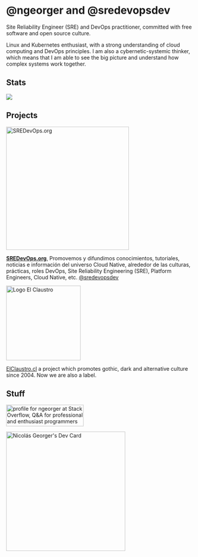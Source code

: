 # @ngeorger and @sredevopsdev

Site Reliability Engineer (SRE) and DevOps practitioner, committed with free software and open source culture.

Linux and Kubernetes enthusiast, with a strong understanding of cloud computing and DevOps principles. I am also a cybernetic-systemic thinker, which means that I am able to see the big picture and understand how complex systems work together.


## Stats
<img src="https://ngeorger.vercel.app/api?username=ngeorger&show_icons=true&line_height=24&count_private=true&title_color=ffffff&text_color=c9cacc&icon_color=purple&bg_color=000000"></img>

## Projects

<a href="https://sredevops.org" target="_blank"> <img width="330px" alt="SREDevOps.org" src="https://sredevops.org/content/images/2023/10/SREDevOpsOrg-h-2.svg"></a>

**[SREDevOps.org](https://sredevops.org)**, Promovemos y difundimos conocimientos, tutoriales, noticias e información del universo Cloud Native, alrededor de las culturas, prácticas, roles DevOps, Site Reliability Engineering (SRE), Platform Engineers, Cloud Native, etc. [@sredevopsdev](https://github.com/sredevopsdev)

<img width="200" alt="Logo El Claustro" src="https://elclaustro.cl/content/images/2023/05/logo-4.svg">

[ElClaustro.cl](https://elclaustro.cl) a project which promotes gothic, dark and alternative culture since 2004. Now we are also a label.

## Stuff

<a href="https://stackoverflow.com/users/9084561/ngeorger"><img src="https://stackoverflow.com/users/flair/9084561.png" width="208" height="58" alt="profile for ngeorger at Stack Overflow, Q&amp;A for professional and enthusiast programmers" title="profile for ngeorger at Stack Overflow, Q&amp;A for professional and enthusiast programmers"></a>

<a href="https://app.daily.dev/ngeorger"><img src="https://api.daily.dev/devcards/57d59f2580044a4793a48bb0a141b616.png?r=bpv" width="320" alt="Nicolás Georger's Dev Card"/></a>
